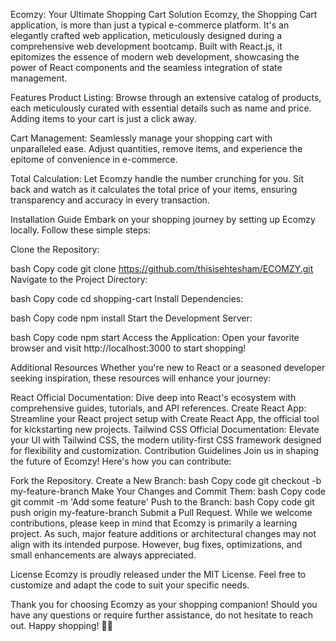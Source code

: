 Ecomzy: Your Ultimate Shopping Cart Solution
Ecomzy, the Shopping Cart application, is more than just a typical e-commerce platform. It's an elegantly crafted web application, meticulously designed during a comprehensive web development bootcamp. Built with React.js, it epitomizes the essence of modern web development, showcasing the power of React components and the seamless integration of state management.

Features
Product Listing: Browse through an extensive catalog of products, each meticulously curated with essential details such as name and price. Adding items to your cart is just a click away.

Cart Management: Seamlessly manage your shopping cart with unparalleled ease. Adjust quantities, remove items, and experience the epitome of convenience in e-commerce.

Total Calculation: Let Ecomzy handle the number crunching for you. Sit back and watch as it calculates the total price of your items, ensuring transparency and accuracy in every transaction.

Installation Guide
Embark on your shopping journey by setting up Ecomzy locally. Follow these simple steps:

Clone the Repository:

bash
Copy code
git clone https://github.com/thisisehtesham/ECOMZY.git
Navigate to the Project Directory:

bash
Copy code
cd shopping-cart
Install Dependencies:

bash
Copy code
npm install
Start the Development Server:

bash
Copy code
npm start
Access the Application:
Open your favorite browser and visit http://localhost:3000 to start shopping!

Additional Resources
Whether you're new to React or a seasoned developer seeking inspiration, these resources will enhance your journey:

React Official Documentation: Dive deep into React's ecosystem with comprehensive guides, tutorials, and API references.
Create React App: Streamline your React project setup with Create React App, the official tool for kickstarting new projects.
Tailwind CSS Official Documentation: Elevate your UI with Tailwind CSS, the modern utility-first CSS framework designed for flexibility and customization.
Contribution Guidelines
Join us in shaping the future of Ecomzy! Here's how you can contribute:

Fork the Repository.
Create a New Branch:
bash
Copy code
git checkout -b my-feature-branch
Make Your Changes and Commit Them:
bash
Copy code
git commit -m 'Add some feature'
Push to the Branch:
bash
Copy code
git push origin my-feature-branch
Submit a Pull Request.
While we welcome contributions, please keep in mind that Ecomzy is primarily a learning project. As such, major feature additions or architectural changes may not align with its intended purpose. However, bug fixes, optimizations, and small enhancements are always appreciated.

License
Ecomzy is proudly released under the MIT License. Feel free to customize and adapt the code to suit your specific needs.

Thank you for choosing Ecomzy as your shopping companion! Should you have any questions or require further assistance, do not hesitate to reach out. Happy shopping! 🛒✨
